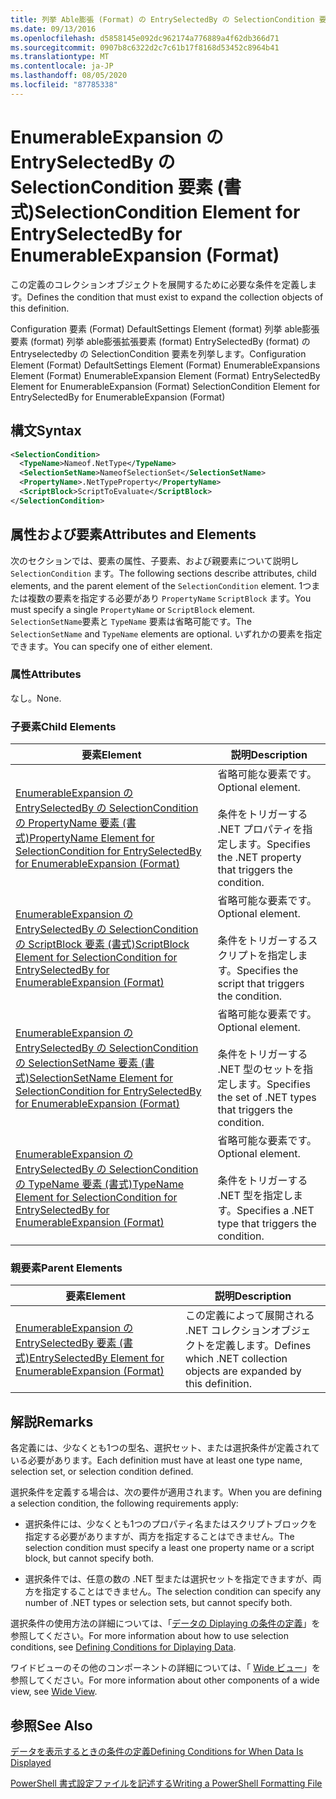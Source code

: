 ```yaml
---
title: 列挙 Able膨張 (Format) の EntrySelectedBy の SelectionCondition 要素Microsoft Docs
ms.date: 09/13/2016
ms.openlocfilehash: d5858145e092dc962174a776889a4f62db366d71
ms.sourcegitcommit: 0907b8c6322d2c7c61b17f8168d53452c8964b41
ms.translationtype: MT
ms.contentlocale: ja-JP
ms.lasthandoff: 08/05/2020
ms.locfileid: "87785338"
---
```

# <a name="selectioncondition-element-for-entryselectedby-for-enumerableexpansion-format"></a><span data-ttu-id="c9f0b-102">EnumerableExpansion の EntrySelectedBy の SelectionCondition 要素 (書式)</span><span class="sxs-lookup"><span data-stu-id="c9f0b-102">SelectionCondition Element for EntrySelectedBy for EnumerableExpansion (Format)</span></span>

<span data-ttu-id="c9f0b-103">この定義のコレクションオブジェクトを展開するために必要な条件を定義します。</span><span class="sxs-lookup"><span data-stu-id="c9f0b-103">Defines the condition that must exist to expand the collection objects of this definition.</span></span>

<span data-ttu-id="c9f0b-104">Configuration 要素 (Format) DefaultSettings Element (format) 列挙 able膨張要素 (format) 列挙 able膨張拡張要素 (format) EntrySelectedBy (format) の Entryselectedby の SelectionCondition 要素を列挙します。</span><span class="sxs-lookup"><span data-stu-id="c9f0b-104">Configuration Element (Format) DefaultSettings Element (Format) EnumerableExpansions Element (Format) EnumerableExpansion Element (Format) EntrySelectedBy Element for EnumerableExpansion (Format) SelectionCondition Element for EntrySelectedBy for EnumerableExpansion (Format)</span></span>

## <a name="syntax"></a><span data-ttu-id="c9f0b-105">構文</span><span class="sxs-lookup"><span data-stu-id="c9f0b-105">Syntax</span></span>

```xml
<SelectionCondition>
  <TypeName>Nameof.NetType</TypeName>
  <SelectionSetName>NameofSelectionSet</SelectionSetName>
  <PropertyName>.NetTypeProperty</PropertyName>
  <ScriptBlock>ScriptToEvaluate</ScriptBlock>
</SelectionCondition>
```

## <a name="attributes-and-elements"></a><span data-ttu-id="c9f0b-106">属性および要素</span><span class="sxs-lookup"><span data-stu-id="c9f0b-106">Attributes and Elements</span></span>

<span data-ttu-id="c9f0b-107">次のセクションでは、要素の属性、子要素、および親要素について説明し `SelectionCondition` ます。</span><span class="sxs-lookup"><span data-stu-id="c9f0b-107">The following sections describe attributes, child elements, and the parent element of the `SelectionCondition` element.</span></span> <span data-ttu-id="c9f0b-108">1つまたは複数の要素を指定する必要があり `PropertyName` `ScriptBlock` ます。</span><span class="sxs-lookup"><span data-stu-id="c9f0b-108">You must specify a single `PropertyName` or `ScriptBlock` element.</span></span> <span data-ttu-id="c9f0b-109">`SelectionSetName`要素と `TypeName` 要素は省略可能です。</span><span class="sxs-lookup"><span data-stu-id="c9f0b-109">The `SelectionSetName` and `TypeName` elements are optional.</span></span> <span data-ttu-id="c9f0b-110">いずれかの要素を指定できます。</span><span class="sxs-lookup"><span data-stu-id="c9f0b-110">You can specify one of either element.</span></span>

### <a name="attributes"></a><span data-ttu-id="c9f0b-111">属性</span><span class="sxs-lookup"><span data-stu-id="c9f0b-111">Attributes</span></span>

<span data-ttu-id="c9f0b-112">なし。</span><span class="sxs-lookup"><span data-stu-id="c9f0b-112">None.</span></span>

### <a name="child-elements"></a><span data-ttu-id="c9f0b-113">子要素</span><span class="sxs-lookup"><span data-stu-id="c9f0b-113">Child Elements</span></span>

|<span data-ttu-id="c9f0b-114">要素</span><span class="sxs-lookup"><span data-stu-id="c9f0b-114">Element</span></span>|<span data-ttu-id="c9f0b-115">説明</span><span class="sxs-lookup"><span data-stu-id="c9f0b-115">Description</span></span>|
|-------------|-----------------|
|[<span data-ttu-id="c9f0b-116">EnumerableExpansion の EntrySelectedBy の SelectionCondition の PropertyName 要素 (書式)</span><span class="sxs-lookup"><span data-stu-id="c9f0b-116">PropertyName Element for SelectionCondition for EntrySelectedBy for EnumerableExpansion (Format)</span></span>](./propertyname-element-for-selectioncondition-for-entryselectedby-for-enumerableexpansion-format.md)|<span data-ttu-id="c9f0b-117">省略可能な要素です。</span><span class="sxs-lookup"><span data-stu-id="c9f0b-117">Optional element.</span></span><br /><br /> <span data-ttu-id="c9f0b-118">条件をトリガーする .NET プロパティを指定します。</span><span class="sxs-lookup"><span data-stu-id="c9f0b-118">Specifies the .NET property that triggers the condition.</span></span>|
|[<span data-ttu-id="c9f0b-119">EnumerableExpansion の EntrySelectedBy の SelectionCondition の ScriptBlock 要素 (書式)</span><span class="sxs-lookup"><span data-stu-id="c9f0b-119">ScriptBlock Element for SelectionCondition for EntrySelectedBy for EnumerableExpansion (Format)</span></span>](./scriptblock-element-for-selectioncondition-for-entryselectedby-for-enumerableexpansion-format.md)|<span data-ttu-id="c9f0b-120">省略可能な要素です。</span><span class="sxs-lookup"><span data-stu-id="c9f0b-120">Optional element.</span></span><br /><br /> <span data-ttu-id="c9f0b-121">条件をトリガーするスクリプトを指定します。</span><span class="sxs-lookup"><span data-stu-id="c9f0b-121">Specifies the script that triggers the condition.</span></span>|
|[<span data-ttu-id="c9f0b-122">EnumerableExpansion の EntrySelectedBy の SelectionCondition の SelectionSetName 要素 (書式)</span><span class="sxs-lookup"><span data-stu-id="c9f0b-122">SelectionSetName Element for SelectionCondition for EntrySelectedBy for EnumerableExpansion (Format)</span></span>](./selectionsetname-element-for-selectioncondition-for-entryselectedby-for-enumerableexpansion-format.md)|<span data-ttu-id="c9f0b-123">省略可能な要素です。</span><span class="sxs-lookup"><span data-stu-id="c9f0b-123">Optional element.</span></span><br /><br /> <span data-ttu-id="c9f0b-124">条件をトリガーする .NET 型のセットを指定します。</span><span class="sxs-lookup"><span data-stu-id="c9f0b-124">Specifies the set of .NET types that triggers the condition.</span></span>|
|[<span data-ttu-id="c9f0b-125">EnumerableExpansion の EntrySelectedBy の SelectionCondition の TypeName 要素 (書式)</span><span class="sxs-lookup"><span data-stu-id="c9f0b-125">TypeName Element for SelectionCondition for EntrySelectedBy for EnumerableExpansion (Format)</span></span>](./typename-element-for-selectioncondition-for-entryselectedby-for-enumerableexpansion-format.md)|<span data-ttu-id="c9f0b-126">省略可能な要素です。</span><span class="sxs-lookup"><span data-stu-id="c9f0b-126">Optional element.</span></span><br /><br /> <span data-ttu-id="c9f0b-127">条件をトリガーする .NET 型を指定します。</span><span class="sxs-lookup"><span data-stu-id="c9f0b-127">Specifies a .NET type that triggers the condition.</span></span>|

### <a name="parent-elements"></a><span data-ttu-id="c9f0b-128">親要素</span><span class="sxs-lookup"><span data-stu-id="c9f0b-128">Parent Elements</span></span>

|<span data-ttu-id="c9f0b-129">要素</span><span class="sxs-lookup"><span data-stu-id="c9f0b-129">Element</span></span>|<span data-ttu-id="c9f0b-130">説明</span><span class="sxs-lookup"><span data-stu-id="c9f0b-130">Description</span></span>|
|-------------|-----------------|
|[<span data-ttu-id="c9f0b-131">EnumerableExpansion の EntrySelectedBy 要素 (書式)</span><span class="sxs-lookup"><span data-stu-id="c9f0b-131">EntrySelectedBy Element for EnumerableExpansion (Format)</span></span>](./entryselectedby-element-for-enumerableexpansion-format.md)|<span data-ttu-id="c9f0b-132">この定義によって展開される .NET コレクションオブジェクトを定義します。</span><span class="sxs-lookup"><span data-stu-id="c9f0b-132">Defines which .NET collection objects are expanded by this definition.</span></span>|

## <a name="remarks"></a><span data-ttu-id="c9f0b-133">解説</span><span class="sxs-lookup"><span data-stu-id="c9f0b-133">Remarks</span></span>

<span data-ttu-id="c9f0b-134">各定義には、少なくとも1つの型名、選択セット、または選択条件が定義されている必要があります。</span><span class="sxs-lookup"><span data-stu-id="c9f0b-134">Each definition must have at least one type name, selection set, or selection condition defined.</span></span>

<span data-ttu-id="c9f0b-135">選択条件を定義する場合は、次の要件が適用されます。</span><span class="sxs-lookup"><span data-stu-id="c9f0b-135">When you are defining a selection condition, the following requirements apply:</span></span>

- <span data-ttu-id="c9f0b-136">選択条件には、少なくとも1つのプロパティ名またはスクリプトブロックを指定する必要がありますが、両方を指定することはできません。</span><span class="sxs-lookup"><span data-stu-id="c9f0b-136">The selection condition must specify a least one property name or a script block, but cannot specify both.</span></span>

- <span data-ttu-id="c9f0b-137">選択条件では、任意の数の .NET 型または選択セットを指定できますが、両方を指定することはできません。</span><span class="sxs-lookup"><span data-stu-id="c9f0b-137">The selection condition can specify any number of .NET types or selection sets, but cannot specify both.</span></span>

<span data-ttu-id="c9f0b-138">選択条件の使用方法の詳細については、「[データの Diplaying の条件の定義](./defining-conditions-for-displaying-data.md)」を参照してください。</span><span class="sxs-lookup"><span data-stu-id="c9f0b-138">For more information about how to use selection conditions, see [Defining Conditions for Diplaying Data](./defining-conditions-for-displaying-data.md).</span></span>

<span data-ttu-id="c9f0b-139">ワイドビューのその他のコンポーネントの詳細については、「 [Wide ビュー](./creating-a-wide-view.md)」を参照してください。</span><span class="sxs-lookup"><span data-stu-id="c9f0b-139">For more information about other components of a wide view, see [Wide View](./creating-a-wide-view.md).</span></span>

## <a name="see-also"></a><span data-ttu-id="c9f0b-140">参照</span><span class="sxs-lookup"><span data-stu-id="c9f0b-140">See Also</span></span>

[<span data-ttu-id="c9f0b-141">データを表示するときの条件の定義</span><span class="sxs-lookup"><span data-stu-id="c9f0b-141">Defining Conditions for When Data Is Displayed</span></span>](./defining-conditions-for-displaying-data.md)

[<span data-ttu-id="c9f0b-142">PowerShell 書式設定ファイルを記述する</span><span class="sxs-lookup"><span data-stu-id="c9f0b-142">Writing a PowerShell Formatting File</span></span>](./writing-a-powershell-formatting-file.md)
